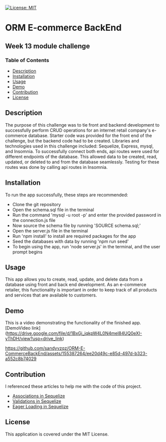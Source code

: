 [![License: MIT](https://img.shields.io/badge/License-MIT-green.svg)](https://opensource.org/licenses/MIT)
# ORM E-commerce BackEnd 
## Week 13 module challenge 

### Table of Contents
  - [Description](#description)
  - [Installation](#installation)
  - [Usage](#usage)
  - [Demo](#demo)
  - [Contribution](#contribution)
  - [License](#license)

## Description
The purpose of this challenge was to tie front and backend development to successfully perform CRUD operations for an internet retail company's e-commerce database. Starter code was provided for the front end of the challenge, but the backend code had to be created. Libraries and technologies used in this challenge included: Sequelize, Express, mysql, and Insomnia. To successfully connect both ends, api routes were used for different endpoints of the database. This allowed data to be created, read, updated, or deleted to and from the database seamlessly. Testing for these routes was done by calling api routes in Insomnia. 

## Installation 
To run the app successfully, these steps are recommended:
- Clone the git repository
- Open the schema.sql file in the terminal
- Run the command 'mysql -u root -p' and enter the provided password in the connection.js file
- Now source the schema file by running 'SOURCE schema.sql;' 
- Open the server.js file in the terminal
- Run 'npm install' to install are required packages for the app
- Seed the databases with data by running 'npm run seed' 
- To begin using the app, run 'node server.js' in the terminal, and the user prompt begins
  
## Usage
This app allows you to create, read, update, and delete data from a database using front and back end development. As an e-commerce retailer, this functionality is important in order to keep track of all products and services that are available to customers.  

## Demo 
This is a video demonstrating the functionality of the finished app. 
[DemoVideo link] (https://drive.google.com/file/d/1BxGj_iqkpW4L0N4mel84UQ0eXI-yThDH/view?usp=drive_link)



https://github.com/sandyvzqz/ORM-E-CommerceBackEnd/assets/155387264/ee20d49c-e85d-497d-b323-a552c8b74029





## Contribution
I referenced these articles to help me with the code of this project.
- [Associations in Sequelize](https://sequelize.org/docs/v6/core-concepts/assocs/)
- [Validations in Sequelize](https://sequelize.org/docs/v6/core-concepts/validations-and-constraints/)
- [Eager Loading in Sequelize](https://sequelize.org/docs/v6/advanced-association-concepts/eager-loading/)

## License
This application is covered under the MIT License.

